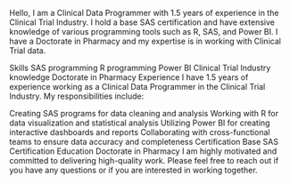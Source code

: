 Hello, I am a Clinical Data Programmer with 1.5 years of experience in the Clinical Trial Industry. I hold a base SAS certification and have extensive knowledge of various programming tools such as R, SAS, and Power BI. I have a Doctorate in Pharmacy and my expertise is in working with Clinical Trial data.

Skills
SAS programming
R programming
Power BI
Clinical Trial Industry knowledge
Doctorate in Pharmacy
Experience
I have 1.5 years of experience working as a Clinical Data Programmer in the Clinical Trial Industry. My responsibilities include:

Creating SAS programs for data cleaning and analysis
Working with R for data visualization and statistical analysis
Utilizing Power BI for creating interactive dashboards and reports
Collaborating with cross-functional teams to ensure data accuracy and completeness
Certification
Base SAS Certification
Education
Doctorate in Pharmacy
I am highly motivated and committed to delivering high-quality work. Please feel free to reach out if you have any questions or if you are interested in working together.
